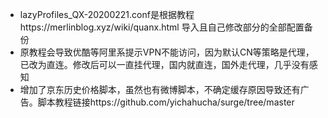 - lazyProfiles_QX-20200221.conf是根据教程https://merlinblog.xyz/wiki/quanx.html 导入且自己修改部分的全部配置备份
- 原教程会导致优酷等阿里系提示VPN不能访问，因为默认CN等策略是代理，已改为直连。修改后可以一直挂代理，国内就直连，国外走代理，几乎没有感知
- 增加了京东历史价格脚本，虽然也有微博脚本，不确定缓存原因导致还有广告。脚本教程链接https://github.com/yichahucha/surge/tree/master 
